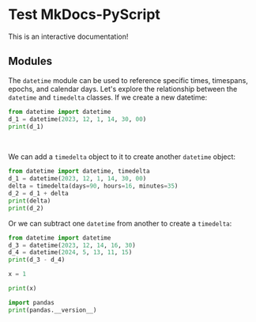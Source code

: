 # Test MkDocs-PyScript

This is an interactive documentation!

## Modules

The `datetime` module can be used to reference specific times, timespans, epochs, and calendar days.
Let's explore the relationship between the `datetime` and `timedelta` classes. If we create a new datetime:
```py
from datetime import datetime
d_1 = datetime(2023, 12, 1, 14, 30, 00)
print(d_1)
```
<br>

We can add a `timedelta` object to it to create another `datetime` object:

```py
from datetime import datetime, timedelta
d_1 = datetime(2023, 12, 1, 14, 30, 00)
delta = timedelta(days=90, hours=16, minutes=35)
d_2 = d_1 + delta
print(delta)
print(d_2)
```

Or we can subtract one `datetime` from another to create a `timedelta`:

```py
from datetime import datetime
d_3 = datetime(2023, 12, 14, 16, 30)
d_4 = datetime(2024, 5, 13, 11, 15)
print(d_3 - d_4)
```

```{.py setup env="first"}
x = 1
```

```{.py env="first"}
print(x)
```

```{.py env="airport" config="./airport.toml"}
import pandas
print(pandas.__version__)
```